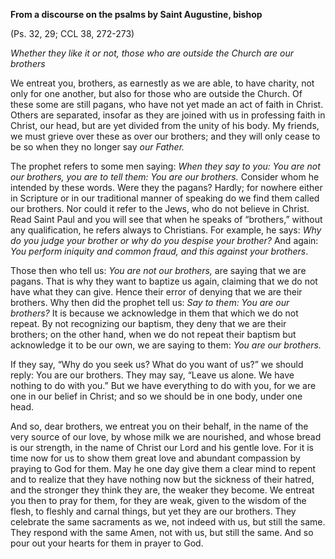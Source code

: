 

**From a discourse on the psalms by Saint Augustine, bishop**

(Ps. 32, 29; CCL 38, 272-273)

_Whether they like it or not, those who are outside the Church are our brothers_

We entreat you, brothers, as earnestly as we are able, to have charity, not only for one another, but also for those who are outside the Church. Of these some are still pagans, who have not yet made an act of faith in Christ. Others are separated, insofar as they are joined with us in professing faith in Christ, our head, but are yet divided from the unity of his body. My friends, we must grieve over these as over our brothers; and they will only cease to be so when they no longer say _our Father._

The prophet refers to some men saying: _When they say to you: You are not our brothers, you are to tell them: You are our brothers._ Consider whom he intended by these words. Were they the pagans? Hardly; for nowhere either in Scripture or in our traditional manner of speaking do we find them called our brothers. Nor could it refer to the Jews, who do not believe in Christ. Read Saint Paul and you will see that when he speaks of “brothers,” without any qualification, he refers always to Christians. For example, he says: _Why do you judge your brother or why do you despise your brother?_ And again: _You perform iniquity and common fraud, and this against your brothers_.

Those then who tell us: _You are not our brothers,_ are saying that we are pagans. That is why they want to baptize us again, claiming that we do not have what they can give. Hence their error of denying that we are their brothers. Why then did the prophet tell us: _Say to them: You are our brothers?_ It is because we acknowledge in them that which we do not repeat. By not recognizing our baptism, they deny that we are their brothers; on the other hand, when we do not repeat their baptism but acknowledge it to be our own, we are saying to them: _You are our brothers._

If they say, “Why do you seek us? What do you want of us?” we should reply: You are our brothers. They may say, “Leave us alone. We have nothing to do with you.” But we have everything to do with you, for we are one in our belief in Christ; and so we should be in one body, under one head.

And so, dear brothers, we entreat you on their behalf, in the name of the very source of our love, by whose milk we are nourished, and whose bread is our strength, in the name of Christ our Lord and his gentle love. For it is time now for us to show them great love and abundant compassion by praying to God for them. May he one day give them a clear mind to repent and to realize that they have nothing now but the sickness of their hatred, and the stronger they think they are, the weaker they become. We entreat you then to pray for them, for they are weak, given to the wisdom of the flesh, to fleshly and carnal things, but yet they are our brothers. They celebrate the same sacraments as we, not indeed with us, but still the same. They respond with the same Amen, not with us, but still the same. And so pour out your hearts for them in prayer to God.

